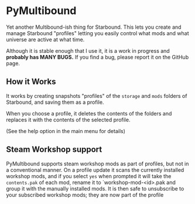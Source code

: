 # PyMultibound
 Yet another Multibound-ish thing for Starbound.
 This lets you create and manage Starbound "profiles"
 letting you easily control what mods and what universe
 are active at what time.

Although it is stable enough that I use it, it is a work in progress and **probably has  MANY BUGS.** If you find a bug, please report it on the GitHub page.

## How it Works
It works by creating snapshots "profiles" of the `storage` and `mods` folders of Starbound, and saving them as a profile.

When you choose a profile, it deletes the contents of the folders and replaces it with the contents of the selected profile.

(See the help option in the main menu for details)

## Steam Workshop support
PyMultibound supports steam workshop mods as part of profiles, but not in a conventional manner. 
On a profile update it scans the currently installed workshop mods, and if you select `yes` when prompted it will take the `contents.pak`
of each mod, rename it to `workshop-mod-\<id\>.pak and group it with the manually installed mods. 
It is then safe to unsubscribe to your subscribed workshop mods; they are now part of the profile
